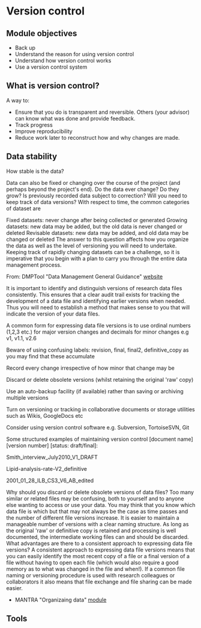# Version control
## Module objectives
- Back up
- Understand the reason for using version control
- Understand how version control works
- Use a version control system

## What is version control?
A way to:

- Ensure that you do is transparent and reversible. Others (your advisor) can know what was done and provide feedback.
- Track progress
- Improve reproducibility
- Reduce work later to reconstruct how and why changes are made.

## Data stability
How stable is the data?

Data can also be fixed or changing over the course of the project (and perhaps beyond the project's end). Do the data ever change? Do they grow? Is previously recorded data subject to correction? Will you need to keep track of data versions? With respect to time, the common categories of dataset are

Fixed datasets: never change after being collected or generated
Growing datasets: new data may be added, but the old data is never changed or deleted
Revisable datasets: new data may be added, and old data may be changed or deleted
The answer to this question affects how you organize the data as well as the level of versioning you will need to undertake. Keeping track of rapidly changing datasets can be a challenge, so it is imperative that you begin with a plan to carry you through the entire data management process.

From: DMPTool "Data Management General Guidance" [website](https://dmptool.org/dm_guidance)






It is important to identify and distinguish versions of research data files consistently. This ensures that a clear audit trail exists for tracking the development of a data file and identifying earlier versions when needed. Thus you will need to establish a method that makes sense to you that will indicate the version of your data files.

A common form for expressing data file versions is to use ordinal numbers (1,2,3 etc.) for major version changes and decimals for minor changes e.g v1, v1.1, v2.6

Beware of using confusing labels: revision, final, final2, definitive_copy as you may find that these accumulate

Record every change irrespective of how minor that change may be

Discard or delete obsolete versions (whilst retaining the original 'raw' copy)

Use an auto-backup facility (if available) rather than saving or archiving multiple versions

Turn on versioning or tracking in collaborative documents or storage utilities such as Wikis, GoogleDocs etc

Consider using version control software e.g. Subversion, TortoiseSVN, Git


Some structured examples of maintaining version control [document name] [version number] [status: draft/final]:

Smith_interview_July2010_V1_DRAFT

Lipid-analysis-rate-V2_definitive

2001_01_28_ILB_CS3_V6_AB_edited

Why should you discard or delete obsolete versions of data files?
Too many similar or related files may be confusing, both to yourself and to anyone else wanting to access or use your data. You may think that you know which data file is which but that may not always be the case as time passes and the number of different file versions increase. It is easier to maintain a manageable number of versions with a clear naming structure. As long as the original 'raw' or definitive copy is retained and processing is well documented, the intermediate working files can and should be discarded.
What advantages are there to a consistent approach to expressing data file versions?
A consistent approach to expressing data file versions means that you can easily identify the most recent copy of a file or a final version of a file without having to open each file (which would also require a good memory as to what was changed in the file and when!). If a common file naming or versioning procedure is used with research colleagues or collaborators it also means that file exchange and file sharing can be made easier.

- MANTRA "Organizaing data" [module](http://mantra.edina.ac.uk/organisingdata/)

## Tools
